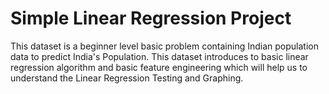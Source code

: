 # Simple Linear Regression Project
This dataset is a beginner level basic problem containing Indian population data to predict India's Population.
This dataset introduces to basic linear regression algorithm and basic feature engineering which will help us to understand the Linear Regression Testing and Graphing.
